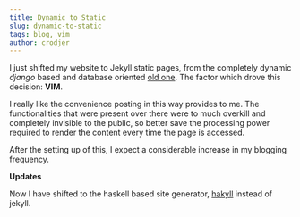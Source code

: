 ```yaml
---
title: Dynamic to Static
slug: dynamic-to-static
tags: blog, vim
author: crodjer
---
```


I just shifted my website to Jekyll static pages, from the completely
dynamic *django* based and database oriented [old one](http://old.rohanjain.in).
The factor which drove this decision: **VIM**.

I really like the convenience posting in this way provides to me. The
functionalities that were present over there were to much overkill and
completely invisible to the public, so better save the processing power required
to render the content every time the page is accessed.

After the setting up of this, I expect a considerable increase in my
blogging frequency.

**Updates**

Now I have shifted to the haskell based site generator, [hakyll](http://jaspervdj.be/hakyll/)
instead of jekyll.
